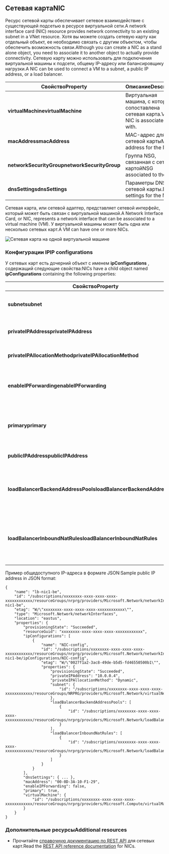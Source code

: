 ## <a name="nic"></a><span data-ttu-id="793e1-101">Сетевая карта</span><span class="sxs-lookup"><span data-stu-id="793e1-101">NIC</span></span>
<span data-ttu-id="793e1-102">Ресурс сетевой карты обеспечивает сетевое взаимодействие с существующей подсетью в ресурсе виртуальной сети.</span><span class="sxs-lookup"><span data-stu-id="793e1-102">A network interface card (NIC) resource provides network connectivity to an existing subnet in a VNet resource.</span></span> <span data-ttu-id="793e1-103">Хотя вы можете создать сетевую карту как отдельный объект, ее необходимо связать с другим объектом, чтобы обеспечить возможность связи.</span><span class="sxs-lookup"><span data-stu-id="793e1-103">Although you can create a NIC as a stand alone object, you need to associate it to another object to actually provide connectivity.</span></span> <span data-ttu-id="793e1-104">Сетевую карту можно использовать для подключения виртуальной машины к подсети, общему IP-адресу или балансировщику нагрузки.</span><span class="sxs-lookup"><span data-stu-id="793e1-104">A NIC can be used to connect a VM to a subnet, a public IP address, or a load balancer.</span></span>  

| <span data-ttu-id="793e1-105">Свойство</span><span class="sxs-lookup"><span data-stu-id="793e1-105">Property</span></span> | <span data-ttu-id="793e1-106">Описание</span><span class="sxs-lookup"><span data-stu-id="793e1-106">Description</span></span> | <span data-ttu-id="793e1-107">Примеры значений</span><span class="sxs-lookup"><span data-stu-id="793e1-107">Sample values</span></span> |
| --- | --- | --- |
| <span data-ttu-id="793e1-108">**virtualMachine**</span><span class="sxs-lookup"><span data-stu-id="793e1-108">**virtualMachine**</span></span> |<span data-ttu-id="793e1-109">Виртуальная машина, с которой сопоставлена сетевая карта.</span><span class="sxs-lookup"><span data-stu-id="793e1-109">VM the NIC is associated with.</span></span> |<span data-ttu-id="793e1-110">/subscriptions/{guid}/../Microsoft.Compute/virtualMachines/vm1</span><span class="sxs-lookup"><span data-stu-id="793e1-110">/subscriptions/{guid}/../Microsoft.Compute/virtualMachines/vm1</span></span> |
| <span data-ttu-id="793e1-111">**macAddress**</span><span class="sxs-lookup"><span data-stu-id="793e1-111">**macAddress**</span></span> |<span data-ttu-id="793e1-112">MAC-адрес для сетевой карты</span><span class="sxs-lookup"><span data-stu-id="793e1-112">MAC address for the NIC</span></span> |<span data-ttu-id="793e1-113">любое значение от 4 до 30</span><span class="sxs-lookup"><span data-stu-id="793e1-113">any value between 4 and 30</span></span> |
| <span data-ttu-id="793e1-114">**networkSecurityGroup**</span><span class="sxs-lookup"><span data-stu-id="793e1-114">**networkSecurityGroup**</span></span> |<span data-ttu-id="793e1-115">Группа NSG, связанная с сетевой картой</span><span class="sxs-lookup"><span data-stu-id="793e1-115">NSG associated to the NIC</span></span> |<span data-ttu-id="793e1-116">/subscriptions/{guid}/../Microsoft.Network/networkSecurityGroups/myNSG1</span><span class="sxs-lookup"><span data-stu-id="793e1-116">/subscriptions/{guid}/../Microsoft.Network/networkSecurityGroups/myNSG1</span></span> |
| <span data-ttu-id="793e1-117">**dnsSettings**</span><span class="sxs-lookup"><span data-stu-id="793e1-117">**dnsSettings**</span></span> |<span data-ttu-id="793e1-118">Параметры DNS для сетевой карты.</span><span class="sxs-lookup"><span data-stu-id="793e1-118">DNS settings for the NIC</span></span> |<span data-ttu-id="793e1-119">См. раздел [Общедоступный IP-адрес](#Public-IP-address).</span><span class="sxs-lookup"><span data-stu-id="793e1-119">see [PIP](#Public-IP-address)</span></span> |

<span data-ttu-id="793e1-120">Сетевая карта, или сетевой адаптер, представляет сетевой интерфейс, который может быть связан с виртуальной машиной.</span><span class="sxs-lookup"><span data-stu-id="793e1-120">A Network Interface Card, or NIC, represents a network interface that can be associated to a virtual machine (VM).</span></span> <span data-ttu-id="793e1-121">У виртуальной машины может быть одна или несколько сетевых карт.</span><span class="sxs-lookup"><span data-stu-id="793e1-121">A VM can have one or more NICs.</span></span>

![Сетевая карта на одной виртуальной машине](./media/resource-groups-networking/Figure3.png)

### <a name="ip-configurations"></a><span data-ttu-id="793e1-123">Конфигурации IP</span><span class="sxs-lookup"><span data-stu-id="793e1-123">IP configurations</span></span>
<span data-ttu-id="793e1-124">У сетевых карт есть дочерний объект с именем **ipConfigurations** , содержащий следующие свойства:</span><span class="sxs-lookup"><span data-stu-id="793e1-124">NICs have a child object named **ipConfigurations** containing the following properties:</span></span>

| <span data-ttu-id="793e1-125">Свойство</span><span class="sxs-lookup"><span data-stu-id="793e1-125">Property</span></span> | <span data-ttu-id="793e1-126">Описание</span><span class="sxs-lookup"><span data-stu-id="793e1-126">Description</span></span> | <span data-ttu-id="793e1-127">Примеры значений</span><span class="sxs-lookup"><span data-stu-id="793e1-127">Sample values</span></span> |
| --- | --- | --- |
| <span data-ttu-id="793e1-128">**subnet**</span><span class="sxs-lookup"><span data-stu-id="793e1-128">**subnet**</span></span> |<span data-ttu-id="793e1-129">Подсеть, к которой подключена сетевая карта.</span><span class="sxs-lookup"><span data-stu-id="793e1-129">Subnet the NIC is onnected to.</span></span> |<span data-ttu-id="793e1-130">/subscriptions/{guid}/../Microsoft.Network/virtualNetworks/myvnet1/subnets/mysub1</span><span class="sxs-lookup"><span data-stu-id="793e1-130">/subscriptions/{guid}/../Microsoft.Network/virtualNetworks/myvnet1/subnets/mysub1</span></span> |
| <span data-ttu-id="793e1-131">**privateIPAddress**</span><span class="sxs-lookup"><span data-stu-id="793e1-131">**privateIPAddress**</span></span> |<span data-ttu-id="793e1-132">IP-адрес для сетевой карты в подсети</span><span class="sxs-lookup"><span data-stu-id="793e1-132">IP address for the NIC in the subnet</span></span> |<span data-ttu-id="793e1-133">10.0.0.8</span><span class="sxs-lookup"><span data-stu-id="793e1-133">10.0.0.8</span></span> |
| <span data-ttu-id="793e1-134">**privateIPAllocationMethod**</span><span class="sxs-lookup"><span data-stu-id="793e1-134">**privateIPAllocationMethod**</span></span> |<span data-ttu-id="793e1-135">Метод выделения IP-адресов</span><span class="sxs-lookup"><span data-stu-id="793e1-135">IP allocation method</span></span> |<span data-ttu-id="793e1-136">Динамический или статический</span><span class="sxs-lookup"><span data-stu-id="793e1-136">Dynamic or Static</span></span> |
| <span data-ttu-id="793e1-137">**enableIPForwarding**</span><span class="sxs-lookup"><span data-stu-id="793e1-137">**enableIPForwarding**</span></span> |<span data-ttu-id="793e1-138">Можно ли использовать сетевую карту для маршрутизации</span><span class="sxs-lookup"><span data-stu-id="793e1-138">Whether the NIC can be used for routing</span></span> |<span data-ttu-id="793e1-139">Значение true или false</span><span class="sxs-lookup"><span data-stu-id="793e1-139">true or false</span></span> |
| <span data-ttu-id="793e1-140">**primary**</span><span class="sxs-lookup"><span data-stu-id="793e1-140">**primary**</span></span> |<span data-ttu-id="793e1-141">Является ли эта сетевая карта основной для виртуальной машины</span><span class="sxs-lookup"><span data-stu-id="793e1-141">Whether the NIC is the primary NIC for the VM</span></span> |<span data-ttu-id="793e1-142">Значение true или false</span><span class="sxs-lookup"><span data-stu-id="793e1-142">true or false</span></span> |
| <span data-ttu-id="793e1-143">**publicIPAddress**</span><span class="sxs-lookup"><span data-stu-id="793e1-143">**publicIPAddress**</span></span> |<span data-ttu-id="793e1-144">PIP, сопоставленный с сетевой картой</span><span class="sxs-lookup"><span data-stu-id="793e1-144">PIP associated with the NIC</span></span> |<span data-ttu-id="793e1-145">См. раздел [Параметры DNS](#DNS-settings).</span><span class="sxs-lookup"><span data-stu-id="793e1-145">see [DNS Settings](#DNS-settings)</span></span> |
| <span data-ttu-id="793e1-146">**loadBalancerBackendAddressPools**</span><span class="sxs-lookup"><span data-stu-id="793e1-146">**loadBalancerBackendAddressPools**</span></span> |<span data-ttu-id="793e1-147">Пулы адресов серверной части, с которыми сопоставлена сетевая карта</span><span class="sxs-lookup"><span data-stu-id="793e1-147">Back end address pools the NIC is associated with</span></span> | |
| <span data-ttu-id="793e1-148">**loadBalancerInboundNatRules**</span><span class="sxs-lookup"><span data-stu-id="793e1-148">**loadBalancerInboundNatRules**</span></span> |<span data-ttu-id="793e1-149">Правила входящего трафика NAT для балансировщика нагрузки, с которыми сопоставлена сетевая карта</span><span class="sxs-lookup"><span data-stu-id="793e1-149">Inbound load balancer NAT rules the NIC is associated with</span></span> | |

<span data-ttu-id="793e1-150">Пример общедоступного IP-адреса в формате JSON:</span><span class="sxs-lookup"><span data-stu-id="793e1-150">Sample public IP address in JSON format:</span></span>

    {
        "name": "lb-nic1-be",
        "id": "/subscriptions/xxxxxxxx-xxxx-xxxx-xxxx-xxxxxxxxxxxx/resourceGroups/nrprg/providers/Microsoft.Network/networkInterfaces/lb-nic1-be",
        "etag": "W/\"xxxxxxxx-xxxx-xxxx-xxxx-xxxxxxxxxxxx\"",
        "type": "Microsoft.Network/networkInterfaces",
        "location": "eastus",
        "properties": {
            "provisioningState": "Succeeded",
            "resourceGuid": "xxxxxxxx-xxxx-xxxx-xxxx-xxxxxxxxxxxx",
            "ipConfigurations": [
                {
                    "name": "NIC-config",
                    "id": "/subscriptions/xxxxxxxx-xxxx-xxxx-xxxx-xxxxxxxxxxxx/resourceGroups/nrprg/providers/Microsoft.Network/networkInterfaces/lb-nic1-be/ipConfigurations/NIC-config",
                    "etag": "W/\"0027f1a2-3ac8-49de-b5d5-fd46550500b1\"",
                    "properties": {
                        "provisioningState": "Succeeded",
                        "privateIPAddress": "10.0.0.4",
                        "privateIPAllocationMethod": "Dynamic",
                        "subnet": {
                            "id": "/subscriptions/xxxxxxxx-xxxx-xxxx-xxxx-xxxxxxxxxxxx/resourceGroups/NRPRG/providers/Microsoft.Network/virtualNetworks/NRPVnet/subnets/NRPVnetSubnet"
                        },
                        "loadBalancerBackendAddressPools": [
                            {
                                "id": "/subscriptions/xxxxxxxx-xxxx-xxxx-xxxx-xxxxxxxxxxxx/resourceGroups/nrprg/providers/Microsoft.Network/loadBalancers/nrplb/backendAddressPools/NRPbackendpool"
                            }
                        ],
                        "loadBalancerInboundNatRules": [
                            {
                                "id": "/subscriptions/xxxxxxxx-xxxx-xxxx-xxxx-xxxxxxxxxxxx/resourceGroups/nrprg/providers/Microsoft.Network/loadBalancers/nrplb/inboundNatRules/rdp1"
                            }
                        ]
                    }
                }
            ],
            "dnsSettings": { ... },
            "macAddress": "00-0D-3A-10-F1-29",
            "enableIPForwarding": false,
            "primary": true,
            "virtualMachine": {
                "id": "/subscriptions/xxxxxxxx-xxxx-xxxx-xxxx-xxxxxxxxxxxx/resourceGroups/nrprg/providers/Microsoft.Compute/virtualMachines/web1"
            }
        }
    }

### <a name="additional-resources"></a><span data-ttu-id="793e1-151">Дополнительные ресурсы</span><span class="sxs-lookup"><span data-stu-id="793e1-151">Additional resources</span></span>
* <span data-ttu-id="793e1-152">Прочитайте [справочную документацию по REST API](https://msdn.microsoft.com/library/azure/mt163579.aspx) для сетевых карт.</span><span class="sxs-lookup"><span data-stu-id="793e1-152">Read the [REST API reference documentation](https://msdn.microsoft.com/library/azure/mt163579.aspx) for NICs.</span></span>

